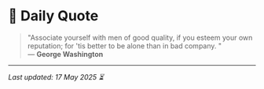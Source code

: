# 📜 Daily Quote

> "Associate yourself with men of good quality, if you esteem your own reputation; for 'tis better to be alone than in bad company. "  
> — **George Washington**

---

_Last updated: 17 May 2025 ⏳_

